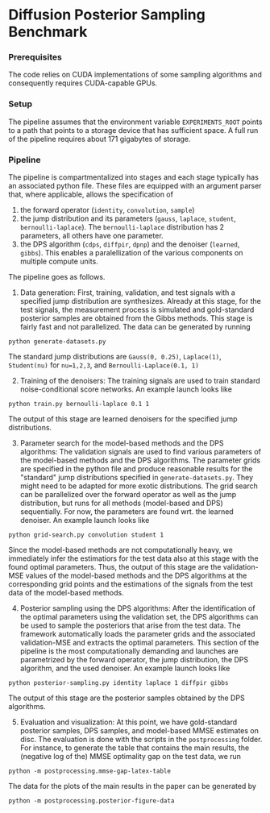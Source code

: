 # Diffusion Posterior Sampling Benchmark

### Prerequisites
The code relies on CUDA implementations of some sampling algorithms and consequently requires CUDA-capable GPUs.

### Setup
The pipeline assumes that the environment variable `EXPERIMENTS_ROOT` points to a path that points to a storage device that has sufficient space.
A full run of the pipeline requires about 171 gigabytes of storage.

### Pipeline
The pipeline is compartmentalized into stages and each stage typically has an associated python file.
These files are equipped with an argument parser that, where applicable, allows the specification of
1. the forward operator (`identity`, `convolution`, `sample`)
2. the jump distribution and its parameters (`gauss`, `laplace`, `student`, `bernoulli-laplace`). The `bernoulli-laplace` distribution has 2 parameters, all others have one parameter.
3. the DPS algorithm (`cdps`, `diffpir`, `dpnp`) and the denoiser (`learned`, `gibbs`).
This enables a paralellization of the various components on multiple compute units.

The pipeline goes as follows.
1. Data generation: First, training, validation, and test signals with a specified jump distribution are synthesizes. Already at this stage, for the test signals, the measurement process is simulated and gold-standard posterior samples are obtained from the Gibbs methods. This stage is fairly fast and not parallelized. The data can be generated by running
```
python generate-datasets.py
```
The standard jump distributions are `Gauss(0, 0.25)`, `Laplace(1)`, `Student(nu)` for `nu=1,2,3`, and `Bernoulli-Laplace(0.1, 1)`

2. Training of the denoisers: The training signals are used to train standard noise-conditional score networks. An example launch looks like
```
python train.py bernoulli-laplace 0.1 1
```
The output of this stage are learned denoisers for the specified jump distributions.

3. Parameter search for the model-based methods and the DPS algorithms: The validation signals are used to find various parameters of the model-based methods and the DPS algorithms. The parameter grids are specified in the python file and produce reasonable results for the "standard" jump distributions specified in `generate-datasets.py`. They might need to be adapted for more exotic distributions. The grid search can be parallelized over the forward operator as well as the jump distribution, but runs for all methods (model-based and DPS) sequentially. For now, the parameters are found wrt. the learned denoiser. An example launch looks like
```
python grid-search.py convolution student 1
```
Since the model-based methods are not computationally heavy, we immediately infer the estimatiors for the test data also at this stage with the found optimal parameters.
Thus, the output of this stage are the validation-MSE values of the model-based methods and the DPS algorithms at the corresponding grid points and the estimations of the signals from the test data of the model-based methods.

4. Posterior sampling using the DPS algorithms: After the identification of the optimal parameters using the validation set, the DPS algorithms can be used to sample the posteriors that arise from the test data. The framework automatically loads the parameter grids and the associated validation-MSE and extracts the optimal parameters. This section of the pipeline is the most computationally demanding and launches are parametrized by the forward operator, the jump distribution, the DPS algorithm, and the used denoiser. An example launch looks like
```
python posterior-sampling.py identity laplace 1 diffpir gibbs
```
The output of this stage are the posterior samples obtained by the DPS algorithms.

5. Evaluation and visualization: At this point, we have gold-standard posterior samples, DPS samples, and model-based MMSE estimates on disc. The evaluation is done with the scripts in the `postprocessing` folder. For instance, to generate the table that contains the main results, the (negative log of the) MMSE optimality gap on the test data, we run
```
python -m postprocessing.mmse-gap-latex-table
```
The data for the plots of the main results in the paper can be generated by
```
python -m postprocessing.posterior-figure-data
```